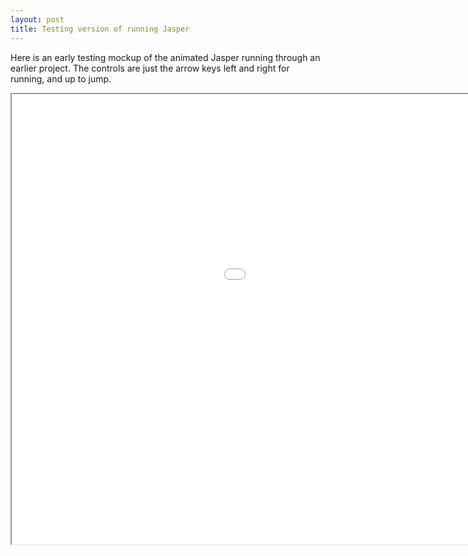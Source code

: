 ```yaml
---
layout: post
title: Testing version of running Jasper
---
```


<p>Here is an early testing mockup of the animated Jasper running through an earlier
project. The controls are just the arrow keys left and right for running, and up
to jump.</p>

<iframe src="/GameExports/GodotTests/15-04-test/index.html" width=1280 height=720></iframe>
